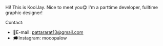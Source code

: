 Hi! This is KoolJay. Nice to meet you😋
I'm a parttime developer, fulltime graphic designer!

Contact: 
- 📧E-mail: pattararat13@gmail.com
- 🗯️Instagram: mooopalow

<!---
unclejay13/unclejay13 is a ✨ special ✨ repository because its `README.md` (this file) appears on your GitHub profile.
You can click the Preview link to take a look at your changes.
--->
